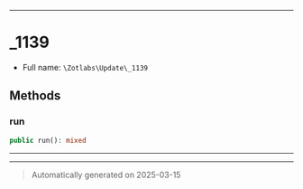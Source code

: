 ***

# _1139





* Full name: `\Zotlabs\Update\_1139`




## Methods


### run



```php
public run(): mixed
```












***


***
> Automatically generated on 2025-03-15
